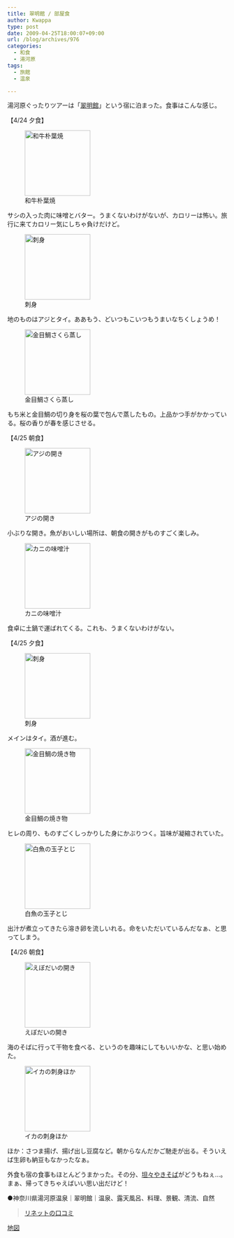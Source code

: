 ```yaml
---
title: 翠明館 / 部屋食
author: Kwappa
type: post
date: 2009-04-25T18:00:07+09:00
url: /blog/archives/976
categories:
  - 和食
  - 湯河原
tags:
  - 旅館
  - 温泉

---
```

湯河原ぐったりツアーは「<a href="http://www.suimeikan.com/" target="_blank" rel="noopener noreferrer">翠明館</a>」という宿に泊まった。食事はこんな感じ。
  
【4/24 夕食】
  
<figure id="attachment_977" aria-describedby="caption-attachment-977" style="width: 150px" class="wp-caption alignleft"><img src="/blog/images/2009/05/09-04-25_18-02.jpg" alt="和牛朴葉焼" title="和牛朴葉焼" width="150" height="150" class="size-thumbnail wp-image-977" /><figcaption id="caption-attachment-977" class="wp-caption-text">和牛朴葉焼</figcaption></figure>
  
サシの入った肉に味噌とバター。うまくないわけがないが、カロリーは怖い。旅行に来てカロリー気にしちゃ負けだけど。<br style="clear:both;" /><!--more-->


  
<figure id="attachment_978" aria-describedby="caption-attachment-978" style="width: 150px" class="wp-caption alignleft"><img src="/blog/images/2009/05/09-04-25_18-07.jpg" alt="刺身" title="刺身" width="150" height="150" class="size-thumbnail wp-image-978" /><figcaption id="caption-attachment-978" class="wp-caption-text">刺身</figcaption></figure>
  
地のものはアジとタイ。ああもう、どいつもこいつもうまいなちくしょうめ！<br style="clear:both;" />
  
<figure id="attachment_979" aria-describedby="caption-attachment-979" style="width: 150px" class="wp-caption alignleft"><img src="/blog/images/2009/05/09-04-25_18-26.jpg" alt="金目鯛さくら蒸し" title="金目鯛さくら蒸し" width="150" height="150" class="size-thumbnail wp-image-979" /><figcaption id="caption-attachment-979" class="wp-caption-text">金目鯛さくら蒸し</figcaption></figure>
  
もち米と金目鯛の切り身を桜の葉で包んで蒸したもの。上品かつ手がかかっている。桜の香りが春を感じさせる。<br style="clear:both;" />
  
【4/25 朝食】
  
<figure id="attachment_980" aria-describedby="caption-attachment-980" style="width: 150px" class="wp-caption alignleft"><img src="/blog/images/2009/05/09-04-26_07-49.jpg" alt="アジの開き" title="アジの開き" width="150" height="150" class="size-thumbnail wp-image-980" /><figcaption id="caption-attachment-980" class="wp-caption-text">アジの開き</figcaption></figure>
  
小ぶりな開き。魚がおいしい場所は、朝食の開きがものすごく楽しみ。<br style="clear:both;" />
  
<figure id="attachment_981" aria-describedby="caption-attachment-981" style="width: 150px" class="wp-caption alignleft"><img src="/blog/images/2009/05/09-04-26_07-50.jpg" alt="カニの味噌汁" title="カニの味噌汁" width="150" height="150" class="size-thumbnail wp-image-981" /><figcaption id="caption-attachment-981" class="wp-caption-text">カニの味噌汁</figcaption></figure>
  
食卓に土鍋で運ばれてくる。これも、うまくないわけがない。<br style="clear:both;" />
  
【4/25 夕食】
  
<figure id="attachment_982" aria-describedby="caption-attachment-982" style="width: 150px" class="wp-caption alignleft"><img src="/blog/images/2009/05/09-04-26_18-15.jpg" alt="刺身" title="刺身" width="150" height="150" class="size-thumbnail wp-image-982" /><figcaption id="caption-attachment-982" class="wp-caption-text">刺身</figcaption></figure>
  
メインはタイ。酒が進む。<br style="clear:both;" />
  
<figure id="attachment_983" aria-describedby="caption-attachment-983" style="width: 150px" class="wp-caption alignleft"><img src="/blog/images/2009/05/09-04-26_18-18.jpg" alt="金目鯛の焼き物" title="金目鯛の焼き物" width="150" height="150" class="size-thumbnail wp-image-983" /><figcaption id="caption-attachment-983" class="wp-caption-text">金目鯛の焼き物</figcaption></figure>
  
ヒレの周り、ものすごくしっかりした身にかぶりつく。旨味が凝縮されていた。<br style="clear:both;" />
  
<figure id="attachment_984" aria-describedby="caption-attachment-984" style="width: 150px" class="wp-caption alignleft"><img src="/blog/images/2009/05/09-04-26_18-31.jpg" alt="白魚の玉子とじ" title="白魚の玉子とじ" width="150" height="150" class="size-thumbnail wp-image-984" /><figcaption id="caption-attachment-984" class="wp-caption-text">白魚の玉子とじ</figcaption></figure>
  
出汁が煮立ってきたら溶き卵を流しいれる。命をいただいているんだなぁ、と思ってしまう。<br style="clear:both;" />
  
【4/26 朝食】
  
<figure id="attachment_985" aria-describedby="caption-attachment-985" style="width: 150px" class="wp-caption alignleft"><img src="/blog/images/2009/05/09-04-27_08-07.jpg" alt="えぼだいの開き" title="えぼだいの開き" width="150" height="150" class="size-thumbnail wp-image-985" /><figcaption id="caption-attachment-985" class="wp-caption-text">えぼだいの開き</figcaption></figure>
  
海のそばに行って干物を食べる、というのを趣味にしてもいいかな、と思い始めた。<br style="clear:both;" />
  
<figure id="attachment_986" aria-describedby="caption-attachment-986" style="width: 150px" class="wp-caption alignleft"><img src="/blog/images/2009/05/09-04-27_08-08.jpg" alt="イカの刺身ほか" title="イカの刺身ほか" width="150" height="150" class="size-thumbnail wp-image-986" /><figcaption id="caption-attachment-986" class="wp-caption-text">イカの刺身ほか</figcaption></figure>
  
ほか：さつま揚げ、揚げ出し豆腐など。朝からなんだかご馳走が出る。そういえば生卵も納豆もなかったなぁ。<br style="clear:both;" />
  
外食も宿の食事もほとんどうまかった。その分、<a href="http://www.kwappa.net/blog/archives/955" target="_blank" rel="noopener noreferrer">坦々やきそば</a>がどうもねぇ…。まぁ、帰ってきちゃえばいい思い出だけど！
  
●神奈川県湯河原温泉｜翠明館｜温泉、露天風呂、料理、景観、清流、自然

<blockquote class="wp-embedded-content" data-secret="Np34CBsbvO">
  <p>
    <a href="https://suimeikan.com/">リネットの口コミ</a>
  </p>
</blockquote>

<iframe title="&#8220;リネットの口コミ&#8221; &#8212; リネットは仕上がりがひどい？評判や口コミを徹底調査！" class="wp-embedded-content" sandbox="allow-scripts" security="restricted" style="position: absolute; clip: rect(1px, 1px, 1px, 1px);" src="https://suimeikan.com/embed/#?secret=Np34CBsbvO" data-secret="Np34CBsbvO" width="580" height="327" frameborder="0" marginwidth="0" marginheight="0" scrolling="no"></iframe>
  
<a href="http://maps.google.co.jp/maps?lr=lang_ja&#038;oe=utf-8&#038;client=firefox-a&#038;ie=UTF8&#038;q=%E6%B9%AF%E6%B2%B3%E5%8E%9F%E3%80%80%E7%BF%A0%E6%98%8E%E9%A4%A8&#038;fb=1&#038;split=1&#038;gl=jp&#038;cid=0,0,6897988085291880659&#038;ei=PTwBSsO2D8eUkAWj4MWXDw&#038;z=16&#038;iwloc=A" target="_blank" rel="noopener noreferrer">地図</a>
